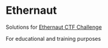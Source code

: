 # Ethernaut

Solutions for [Ethernaut CTF Challenge](https://ethernaut.openzeppelin.com/level/0x4E73b858fD5D7A5fc1c3455061dE52a53F35d966)


For educational and training purposes
